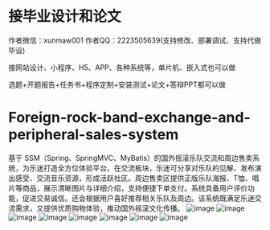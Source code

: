 # 接毕业设计和论文
作者微信：xunmaw001  作者QQ：2223505639(支持修改、部署调试、支持代做毕设)

接网站设计、小程序、H5、APP、各种系统等，单片机、嵌入式也可以做

选题+开题报告+任务书+程序定制+安装测试+论文+答辩PPT都可以做
# Foreign-rock-band-exchange-and-peripheral-sales-system
基于 SSM（Spring、SpringMVC、MyBatis）的国外摇滚乐队交流和周边售卖系统，为乐迷打造全方位体验平台。在交流板块，乐迷可分享对乐队的见解、发布演出感受、交流音乐资源，形成活跃社区。周边售卖区提供正版乐队海报、T恤、唱片等商品，展示清晰图片与详细介绍，支持便捷下单支付。系统具备用户评价功能，促进交易诚信。还会根据用户喜好推荐相关乐队及周边。该系统既满足乐迷交流需求，又提供优质购物体验，推动国外摇滚文化传播。 
![image](https://github.com/user-attachments/assets/81a8d445-b0ae-4b07-ac00-13940d9509b3)
![image](https://github.com/user-attachments/assets/5e8ce45d-db13-4832-a938-027b915bd009)
![image](https://github.com/user-attachments/assets/fcbb42cd-ac9b-467b-8c70-c7bd8644ce6a)
![image](https://github.com/user-attachments/assets/e5f3aa19-2a47-457d-91fc-b6789f3b6f18)
![image](https://github.com/user-attachments/assets/82866851-fd31-4476-b00f-beeabb883d73)
![image](https://github.com/user-attachments/assets/1bdc3af2-35a6-4360-8705-3ccf8e7973e7)
![image](https://github.com/user-attachments/assets/16949f45-fd5b-40b8-9598-2c5d7cc186c8)
![image](https://github.com/user-attachments/assets/9770ce4e-e561-468b-a5a0-c226972fc3f6)
